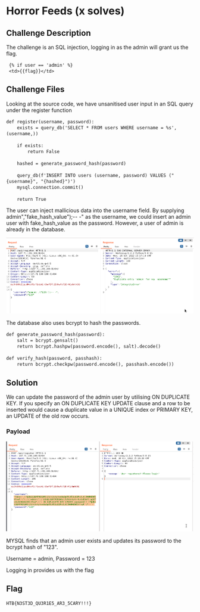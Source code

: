 # Horror Feeds (x solves)

## Challenge Description
The challenge is an SQL injection, logging in as the admin will grant us the flag.

```
 {% if user == 'admin' %}
 <td>{{flag}}</td>
```

## Challenge Files
Looking at the source code, we have unsanitised user input in an SQL query under the register function

```
def register(username, password):
    exists = query_db('SELECT * FROM users WHERE username = %s', (username,))
   
    if exists:
        return False
    
    hashed = generate_password_hash(password)

    query_db(f'INSERT INTO users (username, password) VALUES ("{username}", "{hashed}")')
    mysql.connection.commit()

    return True
```

The user can inject mallicious data into the username field.
By supplying 
admin","fake_hash_value");-- -" as the username, we could insert an admin user with fake_hash_value as the password. However, a user of admin is already in the database.

![database](../images/horror1.png)

The database also uses bcrypt to hash the passwords.
```
def generate_password_hash(password):
    salt = bcrypt.gensalt()
    return bcrypt.hashpw(password.encode(), salt).decode()

def verify_hash(password, passhash):
    return bcrypt.checkpw(password.encode(), passhash.encode())
```

## Solution
We can update the password of the admin user by utilising ON DUPLICATE KEY. If you specify an ON DUPLICATE KEY UPDATE clause and a row to be inserted would cause a duplicate value in a UNIQUE index or PRIMARY KEY, an UPDATE of the old row occurs.

### Payload

![payload](../../HackTheBoo/images/horror2.png)

MYSQL finds that an admin user exists and updates its password to the bcrypt hash of "123".

Username = admin, Password = 123

Logging in provides us with the flag

## Flag
```
HTB{N3ST3D_QU3R1E5_AR3_5CARY!!!}
```





